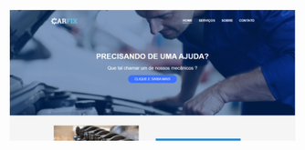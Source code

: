 <div align="center">
    <p align="center">
        <img width="500px" src="/to-readme/landing.png">
    </p>
</div>

